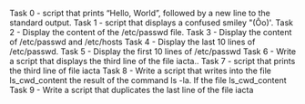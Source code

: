 Task 0 - script that prints “Hello, World”, followed by a new line to the standard output.
Task 1 - script that displays a confused smiley "(Ôo)'.
Task 2 - Display the content of the /etc/passwd file.
Task 3 - Display the content of /etc/passwd and /etc/hosts
Task 4 - Display the last 10 lines of /etc/passwd.
Task 5 - Display the first 10 lines of /etc/passwd
Task 6 - Write a script that displays the third line of the file iacta..
Task 7 - script that prints the third line of file iacta
Task 8 - Write a script that writes into the file ls_cwd_content the result of the command ls -la. If the file ls_cwd_content
Task 9 - Write a script that duplicates the last line of the file iacta
